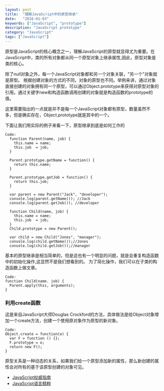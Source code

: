 ```yaml
---
layout: post
title:  "理解JavaScript中的原型继承"
date:   "2016-01-03"
keywords: ["JavaScript", "prototype"]
description: "JavaScript prototype"
category: "JavaScript"
tags: ["JavaScript"]
---
```

原型是JavaScript的核心概念之一，理解JavaScript的原型就显得尤为重要。在JavaScript中，类的所有对象都从同一个原型对象上继承属性,因此，原型对象是类的核心。

除了null对象之外，每一个JavaScript对象都和另一个对象关联，"另一个"对象就是原型。
根据创建对象的方式的不同，对象的原型也不同。举例来讲，通过对象直接创建的对象拥有同一个原型，可以通过Object.prototype来获得对原型对象的引用。通过关键字new和构造函数调用创建的对象就是构造函数的prototype的值。

这里需要指出的一点就是并不是每一个JavaScript对象都有原型，数量虽然不多，但是确实存在，Object.prototype就是其中的一个。

下面让我们用实际的例子来看一下，原型继承到底是如何工作的

    Code:
      function Parent(name, job) {
        this.name = name;
        this.job  = job;
      }

      Parent.prototype.getName = function() {
        return this.name;
      }

      Parent.prototype.getJob = function() {
        return this.job;
      }

      var parent = new Parent("Jack", "developer");
      console.log(parent.getName()); //Jack
      console.log(parent.getJob()); //developer

      function Child(name, job) {
        this.name = name;
        this.job  = job;
      }
      Child.prototype = new Parent();

      var child = new Child("Jones", "manager");
      console.log(child.getName());//Jones
      console.log(child.getJob());//manager
基本的原型继承是相当简单的，但是这也有一个明显的问题，就是会重复构造函数中的初始化操作,这显然不是我们想看到的。
为了简化操作，我们可以在子类的构造函数上做文章。

    Code:
    function Child(name. job) {
      Parent.apply(this, arguments);
    }
### 利用create函数

这是来自JavaScript大师Douglas Crockford的方法，具体做法是给Object对象增加一个create方法，创建一个使用原对象作为原型的新对象。


    Code:
    Object.create = function(o) {
      var F = function () {};
      F.prototype = o;
      return new F();
    }


原型关系是一种动态的关系，如果我们给一个原型添加新的属性，那么新创建的属性会对所有的基于该原型创建的对象可见。


- [JavaScript权威指南](http://www.amazon.cn/O-Reilly%25252525252525252525E7%25252525252525252525B2%25252525252525252525BE%25252525252525252525E5%2525252525252525252593%2525252525252525252581%25252525252525252525E5%252525252525252525259B%25252525252525252525BE%25252525252525252525E4%25252525252525252525B9%25252525252525252525A6%25252525252525252525E7%25252525252525252525B3%25252525252525252525BB%25252525252525252525E5%2525252525252525252588%2525252525252525252597-JavaScript%25252525252525252525E6%252525252525252525259D%2525252525252525252583%25252525252525252525E5%25252525252525252525A8%2525252525252525252581%25252525252525252525E6%252525252525252525258C%2525252525252525252587%25252525252525252525E5%252525252525252525258D%2525252525252525252597-%25252525252525252525E5%25252525252525252525BC%2525252525252525252597%25252525252525252525E5%2525252525252525252585%25252525252525252525B0%25252525252525252525E7%25252525252525252525BA%25252525252525252525B3%25252525252525252525E6%25252525252525252525A0%25252525252525252525B9/dp/B007VISQ1Y?SubscriptionId=AKIAJMGEVRIO53UGJCYQ&tag=16-28-282__-23&linkCode=sp1&camp=2025&creative=165953&creativeASIN=B007VISQ1Y "JavaScript权威指南(第6版)")
- [JavaScript语言精粹](http://www.amazon.cn/JavaScript%2525252525252525E8%2525252525252525AF%2525252525252525AD%2525252525252525E8%2525252525252525A8%252525252525252580%2525252525252525E7%2525252525252525B2%2525252525252525BE%2525252525252525E7%2525252525252525B2%2525252525252525B9-%2525252525252525E9%252525252525252581%252525252525252593%2525252525252525E6%2525252525252525A0%2525252525252525BC%2525252525252525E6%25252525252525258B%252525252525252589%2525252525252525E6%252525252525252596%2525252525252525AF%2525252525252525E2%252525252525252580%2525252525252525A2%2525252525252525E5%252525252525252585%25252525252525258B%2525252525252525E7%2525252525252525BD%252525252525252597%2525252525252525E5%252525252525252585%25252525252525258B%2525252525252525E7%2525252525252525A6%25252525252525258F%2525252525252525E5%2525252525252525BE%2525252525252525B7/dp/B0097CON2S?SubscriptionId=AKIAJMGEVRIO53UGJCYQ&tag=16-28-282__-23&linkCode=sp1&camp=2025&creative=165953&creativeASIN=B0097CON2S "JavaScript语言精粹(修订版)")
